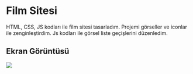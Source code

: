 <h1> Film Sitesi </h1>

HTML, CSS, JS kodları ile film sitesi tasarladım. Projemi görseller ve iconlar ile zenginleştirdim.
Js kodları ile görsel liste geçişlerini düzenledim.

<h2> Ekran Görüntüsü </h2>

![](ezgif.com-video-to-gif.gif)